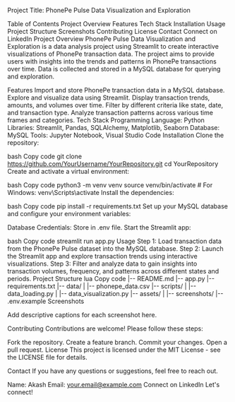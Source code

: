 Project Title: PhonePe Pulse Data Visualization and Exploration

<!-- Optional: Insert a banner image or a thumbnail relevant to your project. Replace the placeholder link with an image URL. -->
Table of Contents
Project Overview
Features
Tech Stack
Installation
Usage
Project Structure
Screenshots
Contributing
License
Contact
Connect on LinkedIn
Project Overview
PhonePe Pulse Data Visualization and Exploration is a data analysis project using Streamlit to create interactive visualizations of PhonePe transaction data. The project aims to provide users with insights into the trends and patterns in PhonePe transactions over time. Data is collected and stored in a MySQL database for querying and exploration.

Features
Import and store PhonePe transaction data in a MySQL database.
Explore and visualize data using Streamlit.
Display transaction trends, amounts, and volumes over time.
Filter by different criteria like state, date, and transaction type.
Analyze transaction patterns across various time frames and categories.
Tech Stack
Programming Language: Python
Libraries: Streamlit, Pandas, SQLAlchemy, Matplotlib, Seaborn
Database: MySQL
Tools: Jupyter Notebook, Visual Studio Code
Installation
Clone the repository:

bash
Copy code
git clone https://github.com/YourUsername/YourRepository.git
cd YourRepository
Create and activate a virtual environment:

bash
Copy code
python3 -m venv venv
source venv/bin/activate  # For Windows: venv\Scripts\activate
Install the dependencies:

bash
Copy code
pip install -r requirements.txt
Set up your MySQL database and configure your environment variables:

Database Credentials: Store in .env file.
Start the Streamlit app:

bash
Copy code
streamlit run app.py
Usage
Step 1: Load transaction data from the PhonePe Pulse dataset into the MySQL database.
Step 2: Launch the Streamlit app and explore transaction trends using interactive visualizations.
Step 3: Filter and analyze data to gain insights into transaction volumes, frequency, and patterns across different states and periods.
Project Structure
lua
Copy code
|-- README.md
|-- app.py
|-- requirements.txt
|-- data/
|   |-- phonepe_data.csv
|-- scripts/
|   |-- data_loading.py
|   |-- data_visualization.py
|-- assets/
|   |-- screenshots/
|-- .env.example
Screenshots

Add descriptive captions for each screenshot here.

Contributing
Contributions are welcome! Please follow these steps:

Fork the repository.
Create a feature branch.
Commit your changes.
Open a pull request.
License
This project is licensed under the MIT License - see the LICENSE file for details.

Contact
If you have any questions or suggestions, feel free to reach out.

Name: Akash
Email: your.email@example.com
Connect on LinkedIn
Let's connect!
